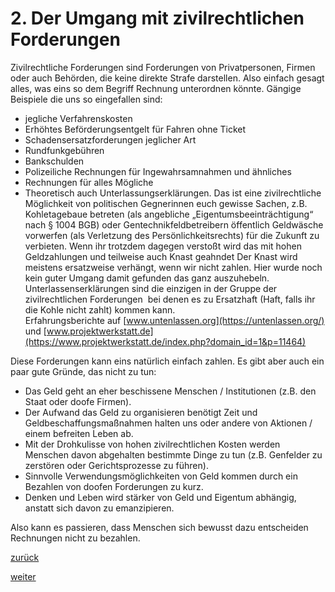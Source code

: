 # 2\. Der Umgang mit zivilrechtlichen Forderungen

<!-- 2.-Der-Umgang-mit-zivilrechtlichen-Forderungen.png -->


Zivilrechtliche Forderungen sind Forderungen von Privatpersonen, Firmen oder auch Behörden, die keine direkte Strafe darstellen. Also einfach gesagt alles, was eins so dem Begriff Rechnung unterordnen könnte. Gängige Beispiele die uns so eingefallen sind:

*   jegliche Verfahrenskosten
*   Erhöhtes Beförderungsentgelt für Fahren ohne Ticket
*   Schadensersatzforderungen jeglicher Art
*   Rundfunkgebühren
*   Bankschulden
*   Polizeiliche Rechnungen für Ingewahrsamnahmen und ähnliches
*   Rechnungen für alles Mögliche
*   Theoretisch auch Unterlassungserklärungen. Das ist eine zivilrechtliche Möglichkeit von politischen Gegnerinnen euch gewisse Sachen, z.B. Kohletagebaue betreten (als angebliche „Eigentumsbeeinträchtigung“ nach § 1004 BGB) oder Gentechnikfeldbetreibern öffentlich Geldwäsche vorwerfen (als Verletzung des Persönlichkeitsrechts) für die Zukunft zu verbieten. Wenn ihr trotzdem dagegen verstoßt wird das mit hohen Geldzahlungen und teilweise auch Knast geahndet Der Knast wird meistens ersatzweise verhängt, wenn wir nicht zahlen. Hier wurde noch kein guter Umgang damit gefunden das ganz auszuhebeln. Unterlassenserklärungen sind die einzigen in der Gruppe der zivilrechtlichen Forderungen  bei denen es zu Ersatzhaft (Haft, falls ihr die Kohle nicht zahlt) kommen kann.  
    Erfahrungsberichte auf [www.untenlassen.org](https://untenlassen.org/) und [www.projektwerkstatt.de](https://www.projektwerkstatt.de/index.php?domain_id=1&p=11464)

Diese Forderungen kann eins natürlich einfach zahlen. Es gibt aber auch ein paar gute Gründe, das nicht zu tun:

*   Das Geld geht an eher beschissene Menschen / Institutionen (z.B. den Staat oder doofe Firmen).
*   Der Aufwand das Geld zu organisieren benötigt Zeit und Geldbeschaffungsmaßnahmen halten uns oder andere von Aktionen / einem befreiten Leben ab.
*   Mit der Drohkulisse von hohen zivilrechtlichen Kosten werden Menschen davon abgehalten bestimmte Dinge zu tun (z.B. Genfelder zu zerstören oder Gerichtsprozesse zu führen).
*   Sinnvolle Verwendungsmöglichkeiten von Geld kommen durch ein Bezahlen von doofen Forderungen zu kurz.
*   Denken und Leben wird stärker von Geld und Eigentum abhängig, anstatt sich davon zu emanzipieren.

Also kann es passieren, dass Menschen sich bewusst dazu entscheiden Rechnungen nicht zu bezahlen.

[zurück](1-ausgangssituation-3.md)

[weiter](2-1-was-passiert-wenn-ich-nicht-zahle-2.md)
